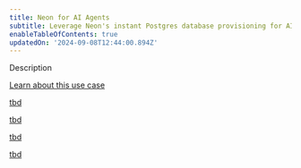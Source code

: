 ```yaml
---
title: Neon for AI Agents
subtitle: Leverage Neon's instant Postgres database provisioning for AI agent development
enableTableOfContents: true
updatedOn: '2024-09-08T12:44:00.894Z'
---
```


Description 

<DetailIconCards>

<a href="/docs/use-cases/tbd" description="Find out if Neon for AI agents use case is for you" icon="gui">Learn about this use case</a>

<a href="/docs/use-cases/tbd" description="Get start with our" icon="chart-bar">tbd</a>

<a href="/docs/use-cases/tbd" description="Learn about on Neon" icon="database">tbd</a>

<a href="/docs/use-cases/tbd" description="Learn about on Neon" icon="openai">tbd</a>

<a href="/docs/use-cases/tbd" description="Learn how to on Neon" icon="filter">tbd</a>

</DetailIconCards>
